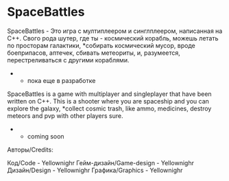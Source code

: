 # SpaceBattles

SpaceBattles - Это игра с мултиплеером и синглплеером, написанная на C++.
Свого рода шутер, где ты - космический корабль, можешь летать по просторам галактики,
	*собирать космический мусор, вроде боеприпасов, аптечек, сбивать метеориты,
		и, разумеется, перестреливаться с другими кораблями.

* - пока еще в разработке

SpaceBattles is a game with multiplayer and singleplayer that have been written on C++.
This is a shooter where you are spaceship and you can explore the galaxy,
	*collect cosmic trash, like ammo, medicines, destroy meteors
	and pvp with other players sure.

* - coming soon

Авторы/Credits:

Код/Code - Yellownighr
Гейм-дизайн/Game-design - Yellownighr
Дизайн/Design - Yellownighr
Графика/Graphics - Yellownighr


